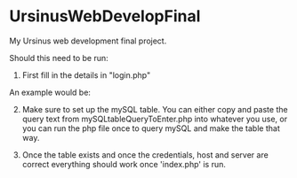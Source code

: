 # UrsinusWebDevelopFinal
My Ursinus web development final project. 

Should this need to be run:

1) First fill in the details in "login.php"

An example would be: 
<?php //login.php
$db_hostname = '127.0.0.1';
$db_database = 'somedatabase';
$db_username = 'username for database';
$db_password = 'password to access database';
session_start();
?>

2) Make sure to set up the mySQL table. You can either copy and paste the query text from mySQLtableQueryToEnter.php 
into whatever you use, or you can run the php file once to query mySQL and make the table that way.

3) Once the table exists and once the credentials, host and server are correct everything should work once 'index.php' is run.
